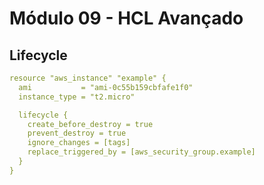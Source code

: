 # Módulo 09 - HCL Avançado

## Lifecycle

```yaml
resource "aws_instance" "example" {
  ami           = "ami-0c55b159cbfafe1f0"
  instance_type = "t2.micro"

  lifecycle {
    create_before_destroy = true
    prevent_destroy = true
    ignore_changes = [tags]
    replace_triggered_by = [aws_security_group.example]
  }
}
```
